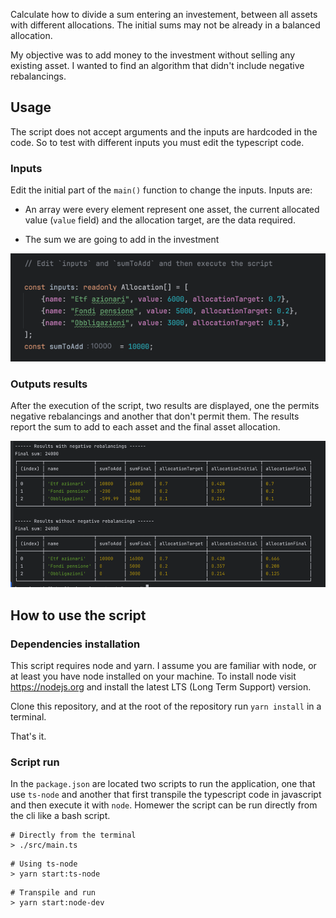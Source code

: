 Calculate how to divide a sum entering an investement, between all assets with different allocations. The initial sums may not be already in a balanced allocation.

My objective was to add money to the investment without selling any existing asset. I wanted to find an algorithm that didn't include negative rebalancings.

## Usage

The script does not accept arguments and the inputs are hardcoded in the code. So to test with different inputs you must edit the typescript code.

### Inputs

Edit the initial part of the `main()` function to change the inputs. Inputs are:

- An array were every element represent one asset, the current allocated value (`value` field) and the allocation target, are the data required. 

- The sum we are going to add in the investment

<img src='./docs/inputs.png' />

### Outputs results

After the execution of the script, two results are displayed, one the permits negative rebalancings and another that don't permit them.  The results report the sum to add to each asset and the final asset allocation.

<img src="./docs/outputs.png" />

## How to use the script

### Dependencies installation

This script requires node and yarn. I assume you are familiar with node, or at least you have node installed on your machine. To install node visit https://nodejs.org and install the latest LTS (Long Term Support) version.

Clone this repository, and at the root of the repository run `yarn install` in a terminal.

That's it.

### Script run

In the `package.json` are located two scripts to run the application, one that use `ts-node` and another that first transpile the typescript code in javascript and then execute it with `node`. Homewer the script can be run directly from the cli like a bash script.

```shell
# Directly from the terminal
> ./src/main.ts
```

```shell
# Using ts-node
> yarn start:ts-node
```

```shell
# Transpile and run
> yarn start:node-dev
```


